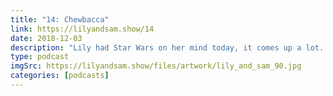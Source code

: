 ```yaml
---
title: "14: Chewbacca"
link: https://lilyandsam.show/14
date: 2018-12-03
description: "Lily had Star Wars on her mind today, it comes up a lot. Lily also answers a question from Andrew."
type: podcast
imgSrc: https://lilyandsam.show/files/artwork/lily_and_sam_90.jpg
categories: [podcasts]
---
```


